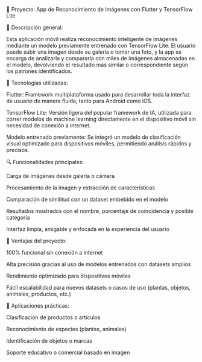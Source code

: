 🤖 Proyecto: App de Reconocimiento de Imágenes con Flutter y TensorFlow Lite

🧠 Descripción general:

Esta aplicación móvil realiza reconocimiento inteligente de imágenes mediante un modelo previamente entrenado con TensorFlow Lite. El usuario puede subir una imagen desde su galería o tomar una foto, y la app se encarga de analizarla y compararla con miles de imágenes almacenadas en el modelo, devolviendo el resultado más similar o correspondiente según los patrones identificados.

📱 Tecnologías utilizadas:

Flutter: Framework multiplataforma usado para desarrollar toda la interfaz de usuario de manera fluida, tanto para Android como iOS.

TensorFlow Lite: Versión ligera del popular framework de IA, utilizada para correr modelos de machine learning directamente en el dispositivo móvil sin necesidad de conexión a internet.

Modelo entrenado previamente: Se integró un modelo de clasificación visual optimizado para dispositivos móviles, permitiendo análisis rápidos y precisos.

🔍 Funcionalidades principales:

Carga de imágenes desde galería o cámara

Procesamiento de la imagen y extracción de características

Comparación de similitud con un dataset embebido en el modelo

Resultados mostrados con el nombre, porcentaje de coincidencia y posible categoría

Interfaz limpia, amigable y enfocada en la experiencia del usuario

🚀 Ventajas del proyecto:

100% funcional sin conexión a internet

Alta precisión gracias al uso de modelos entrenados con datasets amplios

Rendimiento optimizado para dispositivos móviles

Fácil escalabilidad para nuevos datasets o casos de uso (plantas, objetos, animales, productos, etc.)

🎯 Aplicaciones prácticas:

Clasificación de productos o artículos

Reconocimiento de especies (plantas, animales)

Identificación de objetos o marcas

Soporte educativo o comercial basado en imagen

